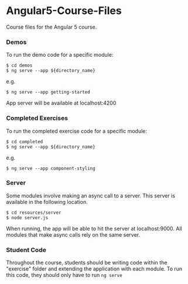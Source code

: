 # Angular5-Course-Files
Course files for the Angular 5 course.

### Demos

To run the demo code for a specific module:

```
$ cd demos
$ ng serve --app ${directory_name}
```
e.g. 
```
$ ng serve --app getting-started
```

App server will be available at localhost:4200


### Completed Exercises

To run the completed exercise code for a specific module:

```
$ cd completed
$ ng serve --app ${directory_name}
```
e.g. 
```
$ ng serve --app component-styling
```

### Server

Some modules involve making an async call to a server. This server is available in the following location.

```
$ cd resources/server
$ node server.js
```

When running, the app will be able to hit the server at localhost:9000. All modules that make async calls rely on the same server.

### Student Code

Throughout the course, students should be writing code within the "exercise" folder and extending the application with each module. To run this code, they should only have to run `ng serve`